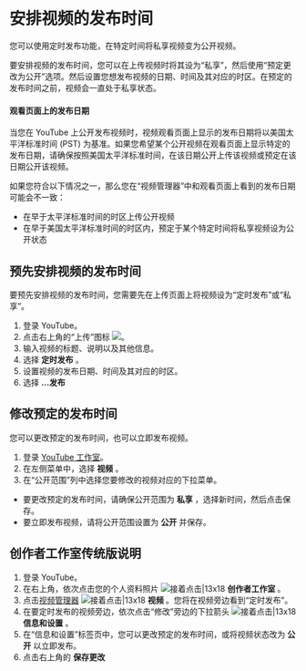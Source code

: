 # 安排视频的发布时间

您可以使用定时发布功能，在特定时间将私享视频变为公开视频。

要安排视频的发布时间，您可以在上传视频时将其设为“私享”，然后使用“预定更改为公开”选项。然后设置您想发布视频的日期、时间及其对应的时区。在预定的发布时间之前，视频会一直处于私享状态。

#### 观看页面上的发布日期

当您在 YouTube 上公开发布视频时，视频观看页面上显示的发布日期将以美国太平洋标准时间 (PST) 为基准。如果您希望某个公开视频在观看页面上显示特定的发布日期，请确保按照美国太平洋标准时间，在该日期公开上传该视频或预定在该日期公开该视频。

如果您符合以下情况之一，那么您在“视频管理器”中和观看页面上看到的发布日期可能会不一致：

* 在早于太平洋标准时间的时区上传公开视频
* 在早于美国太平洋标准时间的时区内，预定于某个特定时间将私享视频设为公开状态

## 预先安排视频的发布时间

要预先安排视频的发布时间，您需要先在上传页面上将视频设为“定时发布”或“私享”。

1. 登录 YouTube。
2. 点击右上角的“上传”图标 ![](https://lh3.googleusercontent.com/lkkiUAJC3NrCNoI4WZipTRz52BTWFOef3lj26EHALZmP6q2gBSP60Wf630insjTO1Q=h18)。
3. 输入视频的标题、说明以及其他信息。
4. 选择 **定时发布** 。
5. 设置视频的发布日期、时间及其对应的时区。
6. 选择 **…发布**

## 修改预定的发布时间

您可以更改预定的发布时间，也可以立即发布视频。

1. 登录 [YouTube 工作室](https://studio.youtube.com/)。
2. 在左侧菜单中，选择 **视频** 。
3. 在“公开范围”列中选择您要修改的视频对应的下拉菜单。
  * 要更改预定的发布时间，请确保公开范围为 **私享** ，选择新时间，然后点击保存。
  * 要立即发布视频，请将公开范围设置为 **公开** 并保存。

## 创作者工作室传统版说明

1. 登录 YouTube。
2. 在右上角，依次点击您的个人资料照片 ![接着点击|13x18](https://lh3.googleusercontent.com/SaY5lqCwN7kppnS546l9ys-E2sZftTTIHjBrdV-WsGPIhGjaxcEXjfgdIfW_UNG7Sw0=w13-h18 "接着点击")  **创作者工作室** 。
3. 点击[视频管理器](https://www.youtube.com/my_videos) ![接着点击|13x18](https://lh3.googleusercontent.com/SaY5lqCwN7kppnS546l9ys-E2sZftTTIHjBrdV-WsGPIhGjaxcEXjfgdIfW_UNG7Sw0=w13-h18 "接着点击")  **视频** 。您将在视频旁边看到“定时发布”。
4. 在要定时发布的视频旁边，依次点击“修改”旁边的下拉箭头 ![接着点击|13x18](https://lh3.googleusercontent.com/SaY5lqCwN7kppnS546l9ys-E2sZftTTIHjBrdV-WsGPIhGjaxcEXjfgdIfW_UNG7Sw0=w13-h18 "接着点击")  **信息和设置** 。
5. 在“信息和设置”标签页中，您可以更改预定的发布时间，或将视频状态改为 **公开** 以立即发布。
6. 点击右上角的 **保存更改**
